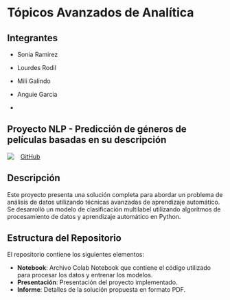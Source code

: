 # Tópicos Avanzados de Analítica

## Integrantes
- Sonia Ramirez
- Lourdes Rodil
- Mili Galindo
- Anguie Garcia

- 
## Proyecto NLP - Predicción de géneros de películas basadas en su descripción
<img src="https://raw.githubusercontent.com/sergiomora03/AdvancedTopicsAnalytics/main/notebooks/img/moviegenre.png" style="float: left; margin-right: 15px;" />

[GitHub](https://github.com/sergiomora03/AdvancedTopicsAnalytics)

## Descripción
Este proyecto presenta una solución completa para abordar un problema de análisis de datos utilizando técnicas avanzadas de aprendizaje automático. Se desarrolló un modelo de clasificación multilabel utilizando algoritmos de procesamiento de datos y aprendizaje automático en Python.

## Estructura del Repositorio
El repositorio contiene los siguientes elementos:

- **Notebook**: Archivo Colab Notebook que contiene el código utilizado para procesar los datos y entrenar los modelos.
- **Presentación**: Presentación del proyecto implementado.
- **Informe**: Detalles de la solución propuesta en formato PDF.


